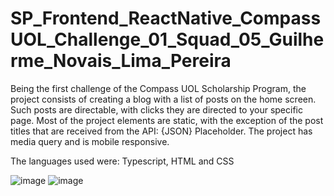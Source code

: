 # SP_Frontend_ReactNative_CompassUOL_Challenge_01_Squad_05_Guilherme_Novais_Lima_Pereira
Being the first challenge of the Compass UOL Scholarship Program, the project consists of creating a blog with a list of posts on the home screen. Such posts are directable, with clicks they are directed to your specific page. Most of the project elements are static, with the exception of the post titles that are received from the API: {JSON} Placeholder. The project has media query and is mobile responsive.

The languages ​​used were: Typescript, HTML and CSS

![image](https://github.com/gui18br/SP_Frontend_ReactNative_CompassUOL_Challenge_01_Squad_05_Guilherme_Novais_Lima_Pereira/assets/93799370/3c916049-3533-4644-89a4-c5a1b65a0c26) ![image](https://github.com/gui18br/SP_Frontend_ReactNative_CompassUOL_Challenge_01_Squad_05_Guilherme_Novais_Lima_Pereira/assets/93799370/916b67ee-5c2e-4380-bbfb-9c3e057a204e)

